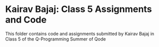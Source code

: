 # Kairav Bajaj: Class 5 Assignments and Code
This folder contains code and assignments submitted by Kairav Bajaj in Class 5 of the Q-Programming Summer of Qode